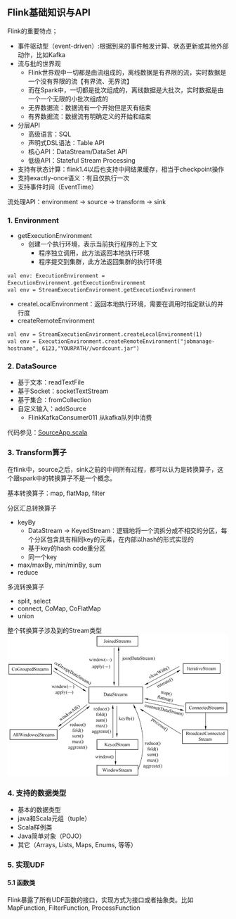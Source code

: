 ## Flink基础知识与API

Flink的重要特点；
- 事件驱动型（event-driven）:根据到来的事件触发计算、状态更新或其他外部动作，比如Kafka
- 流与批的世界观
    - Flink世界观中一切都是由流组成的，离线数据是有界限的流，实时数据是一个没有界限的流【有界流、无界流】
    - 而在Spark中，一切都是批次组成的，离线数据是大批次，实时数据是由一个一个无限的小批次组成的
    - 无界数据流：数据流有一个开始但是灭有结束
    - 有界数据流：数据流有明确定义的开始和结束
- 分层API
    - 高级语言：SQL
    - 声明式DSL语法：Table API
    - 核心API：DataStream/DataSet API 
    - 低级API：Stateful Stream Processing
- 支持有状态计算：flink1.4以后也支持中间结果缓存，相当于checkpoint操作
- 支持exactly-once语义：有且仅执行一次
- 支持事件时间（EventTime）

流处理API：environment -> source -> transform -> sink

### 1. Environment
- getExecutionEnvironment
    - 创建一个执行环境，表示当前执行程序的上下文
        - 程序独立调用，此方法返回本地执行环境
        - 程序提交到集群，此方法返回集群的执行环境
```
val env: ExecutionEnvironment = ExecutionEnvironment.getExecutionEnvironment
val env = StreamExecutionEnvironment.getExecutionEnvironment
```
- createLocalEnvironment：返回本地执行环境，需要在调用时指定默认的并行度
- createRemoteEnvironment
```
val env = StreamExecutionEnvironment.createLocalEnvironment(1)
val env = ExecutionEnvironment.createRemoteEnvironment("jobmanage-hostname", 6123,"YOURPATH//wordcount.jar")
```

### 2. DataSource
- 基于文本：readTextFile
- 基于Socket：socketTextStream
- 基于集合：fromCollection
- 自定义输入：addSource
    - FlinkKafkaConsumer011 从kafka队列中消费

代码参见：[SourceApp.scala](src/main/scala/cn/fancychuan/scala/SourceApp.scala)

### 3. Transform算子
在flink中，source之后，sink之前的中间所有过程，都可以认为是转换算子，这个跟spark中的转换算子不是一个概念。

基本转换算子：map, flatMap, filter

分区汇总转换算子
- keyBy
    - DataStream → KeyedStream：逻辑地将一个流拆分成不相交的分区，每个分区包含具有相同key的元素，在内部以hash的形式实现的
    - 基于key的hash code重分区
    - 同一个key
- max/maxBy, min/minBy, sum
- reduce

多流转换算子
- split, select
- connect, CoMap, CoFlatMap
- union

整个转换算子涉及到的Stream类型
![image](img/DataStream相互转换关系.png)

### 4. 支持的数据类型
- 基本的数据类型
- java和Scala元组（tuple）
- Scala样例类
- Java简单对象（POJO）
- 其它（Arrays, Lists, Maps, Enums, 等等）

### 5. 实现UDF
#### 5.1 函数类
Flink暴露了所有UDF函数的接口，实现方式为接口或者抽象类。比如MapFunction, FilterFunction, ProcessFunction

